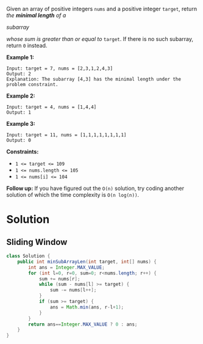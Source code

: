 Given an array of positive integers `nums` and a positive integer `target`, return *the **minimal length** of a* 

*subarray*

 *whose sum is greater than or equal to* `target`. If there is no such subarray, return `0` instead.



 

**Example 1:**

```
Input: target = 7, nums = [2,3,1,2,4,3]
Output: 2
Explanation: The subarray [4,3] has the minimal length under the problem constraint.
```

**Example 2:**

```
Input: target = 4, nums = [1,4,4]
Output: 1
```

**Example 3:**

```
Input: target = 11, nums = [1,1,1,1,1,1,1,1]
Output: 0
```

 

**Constraints:**

- `1 <= target <= 109`
- `1 <= nums.length <= 105`
- `1 <= nums[i] <= 104`

 

**Follow up:** If you have figured out the `O(n)` solution, try coding another solution of which the time complexity is `O(n log(n))`.

# Solution

## Sliding Window

```java
class Solution {
    public int minSubArrayLen(int target, int[] nums) {
        int ans = Integer.MAX_VALUE;
        for (int l=0, r=0, sum=0; r<nums.length; r++) {
            sum += nums[r];
            while (sum - nums[l] >= target) {
                sum -= nums[l++];
            }
            if (sum >= target) {
                ans = Math.min(ans, r-l+1);
            }
        }
        return ans==Integer.MAX_VALUE ? 0 : ans;
    }
}
```


